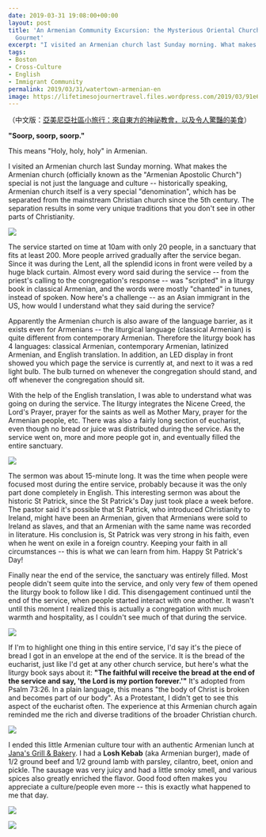 ```yaml
---
date: 2019-03-31 19:08:00+00:00
layout: post
title: 'An Armenian Community Excursion: the Mysterious Oriental Church, and Authentic
  Gourmet'
excerpt: "I visited an Armenian church last Sunday morning. What makes the Armenian church special is not just the language and culture -- historically speaking, Armenian church itself is a very special denomination, which has be separated from the mainstream Christian church since the 5th century. The separation results in some very unique traditions that you don't see in other parts of Christianity."
tags:
- Boston
- Cross-Culture
- English
- Immigrant Community
permalink: 2019/03/31/watertown-armenian-en
image: https://lifetimesojournertravel.files.wordpress.com/2019/03/91e6d-img_20190324_095941.jpg
---
```


（中文版：[亞美尼亞社區小旅行：來自東方的神祕教會，以及令人驚豔的美食](http://blog.jeromeyang.com/2019/03/blog-post_31.html)）

**"Soorp, soorp, soorp."**

This means "Holy, holy, holy" in Armenian.

I visited an Armenian church last Sunday morning. What makes the Armenian church (officially known as the "Armenian Apostolic Church") special is not just the language and culture -- historically speaking, Armenian church itself is a very special "denomination", which has be separated from the mainstream Christian church since the 5th century. The separation results in some very unique traditions that you don't see in other parts of Christianity.


[![](https://lifetimesojournertravel.files.wordpress.com/2019/03/91e6d-img_20190324_095941.jpg)](https://lifetimesojournertravel.files.wordpress.com/2019/03/91e6d-img_20190324_095941.jpg)


The service started on time at 10am with only 20 people, in a sanctuary that fits at least 200. More people arrived gradually after the service began. Since it was during the Lent, all the splendid icons in front were veiled by a huge black curtain. Almost every word said during the service -- from the priest's calling to the congregation's response -- was "scripted" in a liturgy book in classical Armenian, and the words were mostly "chanted" in tunes, instead of spoken. Now here's a challenge -- as an Asian immigrant in the US, how would I understand what they said during the service?

Apparently the Armenian church is also aware of the language barrier, as it exists even for Armenians -- the liturgical language (classical Armenian) is quite different from contemporary Armenian. Therefore the liturgy book has 4 languages: classical Armenian, contemporary Armenian, latinized Armenian, and English translation. In addition, an LED display in front showed you which page the service is currently at, and next to it was a red light bulb. The bulb turned on whenever the congregation should stand, and off whenever the congregation should sit.

With the help of the English translation, I was able to understand what was going on during the service. The liturgy integrates the Nicene Creed, the Lord's Prayer, prayer for the saints as well as Mother Mary, prayer for the Armenian people, etc. There was also a fairly long section of eucharist, even though no bread or juice was distributed during the service. As the service went on, more and more people got in, and eventually filled the entire sanctuary.


[![](https://lifetimesojournertravel.files.wordpress.com/2019/03/54380-img_20190324_111055.jpg)](https://lifetimesojournertravel.files.wordpress.com/2019/03/54380-img_20190324_111055.jpg)


The sermon was about 15-minute long. It was the time when people were focused most during the entire service, probably because it was the only part done completely in English. This interesting sermon was about the historic St Patrick, since the St Patrick's Day just took place a week before. The pastor said it's possible that St Patrick, who introduced Christianity to Ireland, might have been an Armenian, given that Armenians were sold to Ireland as slaves, and that an Armenian with the same name was recorded in literature. His conclusion is, St Patrick was very strong in his faith, even when he went on exile in a foreign country. Keeping your faith in all circumstances -- this is what we can learn from him. Happy St Patrick's Day!

Finally near the end of the service, the sanctuary was entirely filled. Most people didn't seem quite into the service, and only very few of them opened the liturgy book to follow like I did. This disengagement continued until the end of the service, when people started interact with one another. It wasn't until this moment I realized this is actually a congregation with much warmth and hospitality, as I couldn't see much of that during the service.


[![](https://lifetimesojournertravel.files.wordpress.com/2019/03/fc7c6-img_20190324_120437.jpg)](https://lifetimesojournertravel.files.wordpress.com/2019/03/fc7c6-img_20190324_120437.jpg)


If I'm to highlight one thing in this entire service, I'd say it's the piece of bread I got in an envelope at the end of the service. It is the bread of the eucharist, just like I'd get at any other church service, but here's what the liturgy book says about it: **"The faithful will receive the bread at the end of the service and say, 'the Lord is my portion forever.'"** It's adopted from Psalm 73:26. In a plain language, this means "the body of Christ is broken and becomes part of our body". As a Protestant, I didn't get to see this aspect of the eucharist often. The experience at this Armenian church again reminded me the rich and diverse traditions of the broader Christian church.


[![](https://lifetimesojournertravel.files.wordpress.com/2019/03/458a9-img_20190324_120622.jpg?w=169)](https://lifetimesojournertravel.files.wordpress.com/2019/03/458a9-img_20190324_120622.jpg)


I ended this little Armenian culture tour with an authentic Armenian lunch at [Jana's Grill & Bakery](https://www.janagrill.com/). I had a **Losh Kebab** (aka Armenian burger), made of 1/2 ground beef and 1/2 ground lamb with parsley, cilantro, beet, onion and pickle. The sausage was very juicy and had a little smoky smell, and various spices also greatly enriched the flavor. Good food often makes you appreciate a culture/people even more -- this is exactly what happened to me that day.


[![](https://lifetimesojournertravel.files.wordpress.com/2019/03/26ec8-img_20190324_131103.jpg)](https://lifetimesojournertravel.files.wordpress.com/2019/03/26ec8-img_20190324_131103.jpg)




[![](https://lifetimesojournertravel.files.wordpress.com/2019/03/a7309-img_20190324_125413.jpg)](https://lifetimesojournertravel.files.wordpress.com/2019/03/a7309-img_20190324_125413.jpg)
